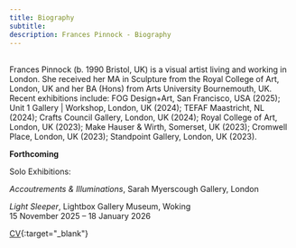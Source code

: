 ```yaml
---
title: Biography
subtitle: 
description: Frances Pinnock - Biography
---  
```

<br/>  
Frances Pinnock (b. 1990 Bristol, UK) is a visual artist living and working in London. She received her MA in Sculpture from the Royal College of Art, London, UK and her BA (Hons) from Arts University Bournemouth, UK. Recent exhibitions include: FOG Design+Art, San Francisco, USA (2025); Unit 1 Gallery | Workshop, London, UK (2024); TEFAF Maastricht, NL (2024); Crafts Council Gallery, London, UK (2024); Royal College of Art, London, UK (2023); Make Hauser & Wirth, Somerset, UK (2023); Cromwell Place, London, UK (2023); Standpoint Gallery, London, UK (2023).  
<br/>  

**Forthcoming**  

Solo Exhibitions:  

_Accoutrements & Illuminations_, Sarah Myerscough Gallery, London  

_Light Sleeper_, Lightbox Gallery Museum, Woking  
15 November 2025 – 18 January 2026


  


[CV](cv.pdf){:target="_blank"}  
<br/>






   
 




 









  










 



  










 











